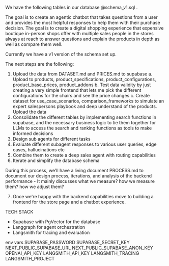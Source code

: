 We have the following tables in our database @schema_v1.sql .

The goal is to create an agentic chatbot that takes questions from a user and provides the most helpful responses to help them with their purchase decision. The goal is to create a digital shopping experience that expensive boutique in-person shops offer with multiple sales people in the stores always at reach to answer questions and explain the products in depth as well as compare them well. 

Currently we have a v1 version of the schema set up.

The next steps are the following:
1. Upload the data from DATASET.md and PRICES.md to supabase
    a. Upload to products, product_specifications, product_configurations, product_base_prices, product_addons
    b. Test data validity by just creating a very simple frontend that lets me pick the different configurations for the chairs and see the price changes
    c. Create dataset for use_case_scenarios, comparison_frameworks to simulate an expert salespersons playbook and deep understand of the products. Upload the data
2. Consolidate the different tables by implementing search functions in supabase, and the necessary business logic to tie them together for LLMs to access the search and ranking functions as tools to make informed decisions
3. Design sub agents for different tasks 
4. Evaluate different subagent responses to various user queries, edge cases, hallucinations etc
5. Combine them to create a deep sales agent with routing capabilities 
6. Iterate and simplify the database schema 

During this process, we'll have a living document PROCESS.md to document our design process, iterations, and analysis of the backend performance - It mainly discusses what we measure? how we measure them? how we adjust them?

7. Once we're happy with the backend capabilities move to building a frontend for the store page and a chatbot experience.

TECH STACK
- Supabase with PgVector for the database
- Langgraph for agent orchestration
- Langsmith for tracing and evaluation

env vars
SUPABASE_PASSWORD
SUPABASE_SECRET_KEY
NEXT_PUBLIC_SUPABASE_URL
NEXT_PUBLIC_SUPABASE_ANON_KEY
OPENAI_API_KEY
LANGSMITH_API_KEY
LANGSMITH_TRACING
LANGSMITH_PROJECT